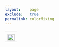 ```yaml
---
layout:    page
exclude:   true
permalink: colorMixing
---
```


<table style="width:130%">
  <tr>
	<th></th>
  </tr>
  <tr>
  <tr>
    <td><img src="https://raw.githubusercontent.com/hglick/hglick.github.io/master/_images/Large/Glick_ESRI_2018_Poster_180DPI_RGB.png" width="100%" align="left"></td>
  </tr>
</table>
  





   
